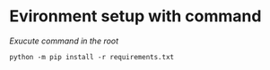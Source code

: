 # Evironment setup with command

*Exucute command in the root*
```
python -m pip install -r requirements.txt
```